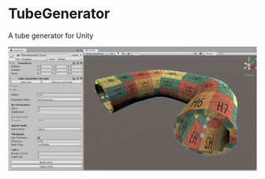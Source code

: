 # TubeGenerator
A tube generator for Unity
<br>

<div align="left"><img src="screenshot.jpg"/></div>
